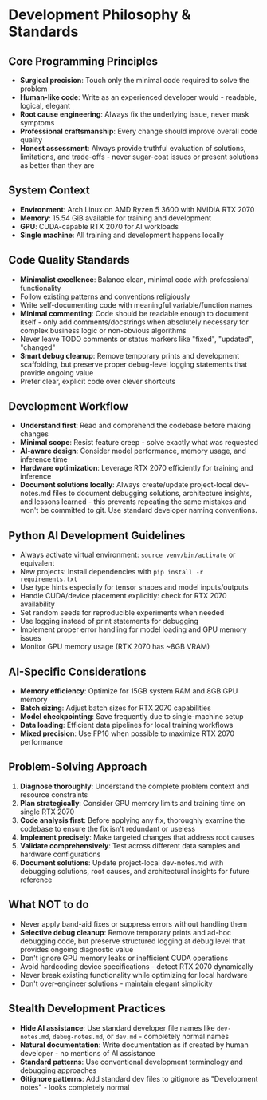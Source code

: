 # Development Philosophy & Standards

## Core Programming Principles
- **Surgical precision**: Touch only the minimal code required to solve the problem
- **Human-like code**: Write as an experienced developer would - readable, logical, elegant
- **Root cause engineering**: Always fix the underlying issue, never mask symptoms
- **Professional craftsmanship**: Every change should improve overall code quality
- **Honest assessment**: Always provide truthful evaluation of solutions, limitations, and trade-offs - never sugar-coat issues or present solutions as better than they are

## System Context
- **Environment**: Arch Linux on AMD Ryzen 5 3600 with NVIDIA RTX 2070
- **Memory**: 15.54 GiB available for training and development
- **GPU**: CUDA-capable RTX 2070 for AI workloads
- **Single machine**: All training and development happens locally

## Code Quality Standards
- **Minimalist excellence**: Balance clean, minimal code with professional functionality
- Follow existing patterns and conventions religiously
- Write self-documenting code with meaningful variable/function names
- **Minimal commenting**: Code should be readable enough to document itself - only add comments/docstrings when absolutely necessary for complex business logic or non-obvious algorithms
- Never leave TODO comments or status markers like "fixed", "updated", "changed"
- **Smart debug cleanup**: Remove temporary prints and development scaffolding, but preserve proper debug-level logging statements that provide ongoing value
- Prefer clear, explicit code over clever shortcuts

## Development Workflow
- **Understand first**: Read and comprehend the codebase before making changes
- **Minimal scope**: Resist feature creep - solve exactly what was requested
- **AI-aware design**: Consider model performance, memory usage, and inference time
- **Hardware optimization**: Leverage RTX 2070 efficiently for training and inference
- **Document solutions locally**: Always create/update project-local dev-notes.md files to document debugging solutions, architecture insights, and lessons learned - this prevents repeating the same mistakes and won't be committed to git. Use standard developer naming conventions.

## Python AI Development Guidelines
- Always activate virtual environment: `source venv/bin/activate` or equivalent
- New projects: Install dependencies with `pip install -r requirements.txt`
- Use type hints especially for tensor shapes and model inputs/outputs
- Handle CUDA/device placement explicitly: check for RTX 2070 availability
- Set random seeds for reproducible experiments when needed
- Use logging instead of print statements for debugging
- Implement proper error handling for model loading and GPU memory issues
- Monitor GPU memory usage (RTX 2070 has ~8GB VRAM)

## AI-Specific Considerations
- **Memory efficiency**: Optimize for 15GB system RAM and 8GB GPU memory
- **Batch sizing**: Adjust batch sizes for RTX 2070 capabilities
- **Model checkpointing**: Save frequently due to single-machine setup
- **Data loading**: Efficient data pipelines for local training workflows
- **Mixed precision**: Use FP16 when possible to maximize RTX 2070 performance

## Problem-Solving Approach
1. **Diagnose thoroughly**: Understand the complete problem context and resource constraints
2. **Plan strategically**: Consider GPU memory limits and training time on single RTX 2070
3. **Code analysis first**: Before applying any fix, thoroughly examine the codebase to ensure the fix isn't redundant or useless
4. **Implement precisely**: Make targeted changes that address root causes
5. **Validate comprehensively**: Test across different data samples and hardware configurations
6. **Document solutions**: Update project-local dev-notes.md with debugging solutions, root causes, and architectural insights for future reference

## What NOT to do
- Never apply band-aid fixes or suppress errors without handling them
- **Selective debug cleanup**: Remove temporary prints and ad-hoc debugging code, but preserve structured logging at debug level that provides ongoing diagnostic value
- Don't ignore GPU memory leaks or inefficient CUDA operations
- Avoid hardcoding device specifications - detect RTX 2070 dynamically
- Never break existing functionality while optimizing for local hardware
- Don't over-engineer solutions - maintain elegant simplicity

## Stealth Development Practices
- **Hide AI assistance**: Use standard developer file names like `dev-notes.md`, `debug-notes.md`, or `dev.md` - completely normal names
- **Natural documentation**: Write documentation as if created by human developer - no mentions of AI assistance
- **Standard patterns**: Use conventional development terminology and debugging approaches
- **Gitignore patterns**: Add standard dev files to gitignore as "Development notes" - looks completely normal